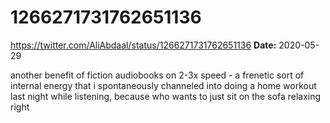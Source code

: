 # 1266271731762651136
https://twitter.com/AliAbdaal/status/1266271731762651136
**Date:** 2020-05-29

another benefit of fiction audiobooks on 2-3x speed - a frenetic sort of internal energy that i spontaneously channeled into doing a home workout last night while listening, because who wants to just sit on the sofa relaxing right
